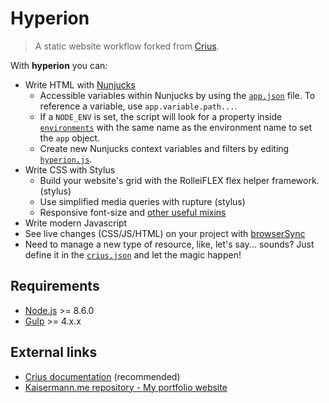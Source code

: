 # Hyperion

> A static website workflow forked from [Crius](https://github.com/kaisermann/crius).

With **hyperion** you can:

* Write HTML with [Nunjucks](https://mozilla.github.io/nunjucks/)
  * Accessible variables within Nunjucks by using the [`app.json`](https://github.com/kaisermann/hyperion/blob/master/app.json) file. To reference a variable, use `app.variable.path...`.
  * If a `NODE_ENV` is set, the script will look for a property inside [`environments`](https://github.com/kaisermann/hyperion/blob/master/app.json#L3) with the same name as the environment name to set the `app` object.
  * Create new Nunjucks context variables and filters by editing [`hyperion.js`](https://github.com/kaisermann/hyperion/blob/master/hyperion.js).
* Write CSS with Stylus
  * Build your website's grid with the RolleiFLEX flex helper framework. (stylus)
  * Use simplified media queries with rupture (stylus)
  * Responsive font-size and [other useful mixins](https://github.com/kaisermann/hyperion/blob/master/app/assets/styles/config/mixins.styl)
* Write modern Javascript
* See live changes (CSS/JS/HTML) on your project with [browserSync](https://www.browsersync.io/)
* Need to manage a new type of resource, like, let's say... sounds? Just define it in the [`crius.json`](https://github.com/kaisermann/hyperion/blob/master/crius.json) and let the magic happen!

## Requirements

* [Node.js](http://nodejs.org/) >= 8.6.0
* [Gulp](https://github.com/gulpjs/gulp#installation) >= 4.x.x

## External links

* [Crius documentation](https://github.com/kaisermann/crius) (recommended)
* [Kaisermann.me repository - My portfolio website](https://github.com/kaisermann/kaisermann.me)
